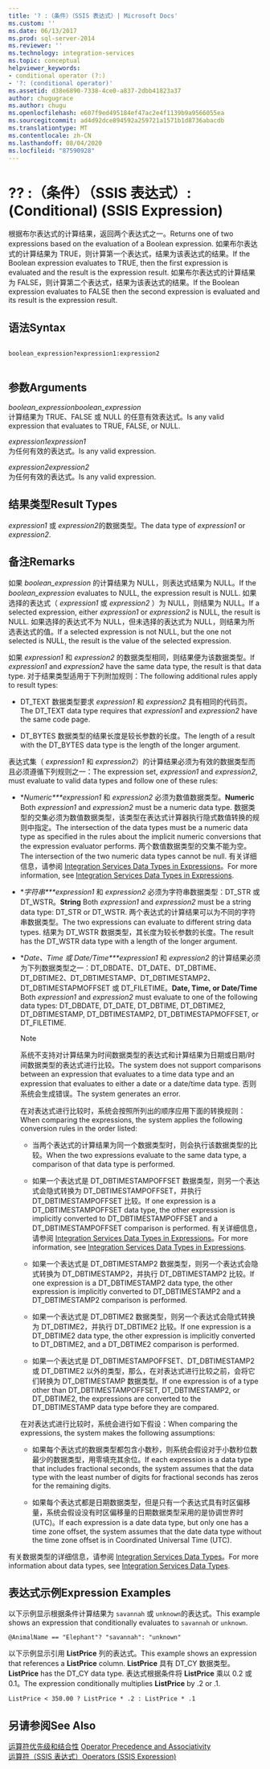 ```yaml
---
title: '? :（条件）（SSIS 表达式）| Microsoft Docs'
ms.custom: ''
ms.date: 06/13/2017
ms.prod: sql-server-2014
ms.reviewer: ''
ms.technology: integration-services
ms.topic: conceptual
helpviewer_keywords:
- conditional operator (?:)
- '?: (conditional operator)'
ms.assetid: d38e6890-7338-4ce0-a837-2dbb41823a37
author: chugugrace
ms.author: chugu
ms.openlocfilehash: e607f9ed495184ef47ac2e4f1139b9a9566055ea
ms.sourcegitcommit: ad4d92dce894592a259721a1571b1d8736abacdb
ms.translationtype: MT
ms.contentlocale: zh-CN
ms.lasthandoff: 08/04/2020
ms.locfileid: "87590928"
---
```

# <a name="--conditional-ssis-expression"></a><span data-ttu-id="f5ce6-103">?</span><span class="sxs-lookup"><span data-stu-id="f5ce6-103">?</span></span> <span data-ttu-id="f5ce6-104">:（条件）（SSIS 表达式）</span><span class="sxs-lookup"><span data-stu-id="f5ce6-104">: (Conditional) (SSIS Expression)</span></span>
  <span data-ttu-id="f5ce6-105">根据布尔表达式的计算结果，返回两个表达式之一。</span><span class="sxs-lookup"><span data-stu-id="f5ce6-105">Returns one of two expressions based on the evaluation of a Boolean expression.</span></span> <span data-ttu-id="f5ce6-106">如果布尔表达式的计算结果为 TRUE，则计算第一个表达式，结果为该表达式的结果。</span><span class="sxs-lookup"><span data-stu-id="f5ce6-106">If the Boolean expression evaluates to TRUE, then the first expression is evaluated and the result is the expression result.</span></span> <span data-ttu-id="f5ce6-107">如果布尔表达式的计算结果为 FALSE，则计算第二个表达式，结果为该表达式的结果。</span><span class="sxs-lookup"><span data-stu-id="f5ce6-107">If the Boolean expression evaluates to FALSE then the second expression is evaluated and its result is the expression result.</span></span>  
  
## <a name="syntax"></a><span data-ttu-id="f5ce6-108">语法</span><span class="sxs-lookup"><span data-stu-id="f5ce6-108">Syntax</span></span>  
  
```  
  
boolean_expression?expression1:expression2  
  
```  
  
## <a name="arguments"></a><span data-ttu-id="f5ce6-109">参数</span><span class="sxs-lookup"><span data-stu-id="f5ce6-109">Arguments</span></span>  
 <span data-ttu-id="f5ce6-110">*boolean_expression*</span><span class="sxs-lookup"><span data-stu-id="f5ce6-110">*boolean_expression*</span></span>  
 <span data-ttu-id="f5ce6-111">计算结果为 TRUE、FALSE 或 NULL 的任意有效表达式。</span><span class="sxs-lookup"><span data-stu-id="f5ce6-111">Is any valid expression that evaluates to TRUE, FALSE, or NULL.</span></span>  
  
 <span data-ttu-id="f5ce6-112">*expression1*</span><span class="sxs-lookup"><span data-stu-id="f5ce6-112">*expression1*</span></span>  
 <span data-ttu-id="f5ce6-113">为任何有效的表达式。</span><span class="sxs-lookup"><span data-stu-id="f5ce6-113">Is any valid expression.</span></span>  
  
 <span data-ttu-id="f5ce6-114">*expression2*</span><span class="sxs-lookup"><span data-stu-id="f5ce6-114">*expression2*</span></span>  
 <span data-ttu-id="f5ce6-115">为任何有效的表达式。</span><span class="sxs-lookup"><span data-stu-id="f5ce6-115">Is any valid expression.</span></span>  
  
## <a name="result-types"></a><span data-ttu-id="f5ce6-116">结果类型</span><span class="sxs-lookup"><span data-stu-id="f5ce6-116">Result Types</span></span>  
 <span data-ttu-id="f5ce6-117">*expression1* 或 *expression2*的数据类型。</span><span class="sxs-lookup"><span data-stu-id="f5ce6-117">The data type of *expression1* or *expression2*.</span></span>  
  
## <a name="remarks"></a><span data-ttu-id="f5ce6-118">备注</span><span class="sxs-lookup"><span data-stu-id="f5ce6-118">Remarks</span></span>  
 <span data-ttu-id="f5ce6-119">如果 *boolean_expression* 的计算结果为 NULL，则表达式结果为 NULL。</span><span class="sxs-lookup"><span data-stu-id="f5ce6-119">If the *boolean_expression* evaluates to NULL, the expression result is NULL.</span></span> <span data-ttu-id="f5ce6-120">如果选择的表达式（ *expression1* 或 *expression2* ）为 NULL，则结果为 NULL。</span><span class="sxs-lookup"><span data-stu-id="f5ce6-120">If a selected expression, either *expression1* or *expression2* is NULL, the result is NULL.</span></span> <span data-ttu-id="f5ce6-121">如果选择的表达式不为 NULL，但未选择的表达式为 NULL，则结果为所选表达式的值。</span><span class="sxs-lookup"><span data-stu-id="f5ce6-121">If a selected expression is not NULL, but the one not selected is NULL, the result is the value of the selected expression.</span></span>  
  
 <span data-ttu-id="f5ce6-122">如果 *expression1* 和 *expression2* 的数据类型相同，则结果便为该数据类型。</span><span class="sxs-lookup"><span data-stu-id="f5ce6-122">If *expression1* and *expression2* have the same data type, the result is that data type.</span></span> <span data-ttu-id="f5ce6-123">对于结果类型适用于下列附加规则：</span><span class="sxs-lookup"><span data-stu-id="f5ce6-123">The following additional rules apply to result types:</span></span>  
  
-   <span data-ttu-id="f5ce6-124">DT_TEXT 数据类型要求 *expression1* 和 *expression2* 具有相同的代码页。</span><span class="sxs-lookup"><span data-stu-id="f5ce6-124">The DT_TEXT data type requires that *expression1* and *expression2* have the same code page.</span></span>  
  
-   <span data-ttu-id="f5ce6-125">DT_BYTES 数据类型的结果长度是较长参数的长度。</span><span class="sxs-lookup"><span data-stu-id="f5ce6-125">The length of a result with the DT_BYTES data type is the length of the longer argument.</span></span>  
  
 <span data-ttu-id="f5ce6-126">表达式集（ *expression1* 和 *expression2*）的计算结果必须为有效的数据类型而且必须遵循下列规则之一：</span><span class="sxs-lookup"><span data-stu-id="f5ce6-126">The expression set, *expression1* and *expression2*, must evaluate to valid data types and follow one of these rules:</span></span>  
  
-   <span data-ttu-id="f5ce6-127">\**Numeric\*\*\*expression1* 和 *expression2* 必须为数值数据类型。</span><span class="sxs-lookup"><span data-stu-id="f5ce6-127">**Numeric** Both *expression1* and *expression2* must be a numeric data type.</span></span> <span data-ttu-id="f5ce6-128">数据类型的交集必须为数值数据类型，该类型在表达式计算器执行隐式数值转换的规则中指定。</span><span class="sxs-lookup"><span data-stu-id="f5ce6-128">The intersection of the data types must be a numeric data type as specified in the rules about the implicit numeric conversions that the expression evaluator performs.</span></span> <span data-ttu-id="f5ce6-129">两个数值数据类型的交集不能为空。</span><span class="sxs-lookup"><span data-stu-id="f5ce6-129">The intersection of the two numeric data types cannot be null.</span></span> <span data-ttu-id="f5ce6-130">有关详细信息，请参阅 [Integration Services Data Types in Expressions](integration-services-data-types-in-expressions.md)。</span><span class="sxs-lookup"><span data-stu-id="f5ce6-130">For more information, see [Integration Services Data Types in Expressions](integration-services-data-types-in-expressions.md).</span></span>  
  
-   <span data-ttu-id="f5ce6-131">\**字符串\*\*\*expression1* 和 *expression2* 必须为字符串数据类型：DT_STR 或 DT_WSTR。</span><span class="sxs-lookup"><span data-stu-id="f5ce6-131">**String** Both *expression1* and *expression2* must be a string data type: DT_STR or DT_WSTR.</span></span> <span data-ttu-id="f5ce6-132">两个表达式的计算结果可以为不同的字符串数据类型。</span><span class="sxs-lookup"><span data-stu-id="f5ce6-132">The two expressions can evaluate to different string data types.</span></span> <span data-ttu-id="f5ce6-133">结果为 DT_WSTR 数据类型，其长度为较长参数的长度。</span><span class="sxs-lookup"><span data-stu-id="f5ce6-133">The result has the DT_WSTR data type with a length of the longer argument.</span></span>  
  
-   <span data-ttu-id="f5ce6-134">\**Date、Time 或 Date/Time\*\*\*expression1* 和 *expression2* 的计算结果必须为下列数据类型之一：DT_DBDATE、DT_DATE、DT_DBTIME、DT_DBTIME2、DT_DBTIMESTAMP、DT_DBTIMESTAMP2、DT_DBTIMESTAPMOFFSET 或 DT_FILETIME。</span><span class="sxs-lookup"><span data-stu-id="f5ce6-134">**Date, Time, or Date/Time** Both *expression1* and *expression2* must evaluate to one of the following data types: DT_DBDATE, DT_DATE, DT_DBTIME, DT_DBTIME2, DT_DBTIMESTAMP, DT_DBTIMESTAMP2, DT_DBTIMESTAPMOFFSET, or DT_FILETIME.</span></span>  
  
    > [!NOTE]  
    >  <span data-ttu-id="f5ce6-135">系统不支持对计算结果为时间数据类型的表达式和计算结果为日期或日期/时间数据类型的表达式进行比较。</span><span class="sxs-lookup"><span data-stu-id="f5ce6-135">The system does not support comparisons between an expression that evaluates to a time data type and an expression that evaluates to either a date or a date/time data type.</span></span> <span data-ttu-id="f5ce6-136">否则系统会生成错误。</span><span class="sxs-lookup"><span data-stu-id="f5ce6-136">The system generates an error.</span></span>  
  
     <span data-ttu-id="f5ce6-137">在对表达式进行比较时，系统会按照所列出的顺序应用下面的转换规则：</span><span class="sxs-lookup"><span data-stu-id="f5ce6-137">When comparing the expressions, the system applies the following conversion rules in the order listed:</span></span>  
  
    -   <span data-ttu-id="f5ce6-138">当两个表达式的计算结果为同一个数据类型时，则会执行该数据类型的比较。</span><span class="sxs-lookup"><span data-stu-id="f5ce6-138">When the two expressions evaluate to the same data type, a comparison of that data type is performed.</span></span>  
  
    -   <span data-ttu-id="f5ce6-139">如果一个表达式是 DT_DBTIMESTAMPOFFSET 数据类型，则另一个表达式会隐式转换为 DT_DBTIMESTAMPOFFSET，并执行 DT_DBTIMESTAMPOFFSET 比较。</span><span class="sxs-lookup"><span data-stu-id="f5ce6-139">If one expression is a DT_DBTIMESTAMPOFFSET data type, the other expression is implicitly converted to DT_DBTIMESTAMPOFFSET and a DT_DBTIMESTAMPOFFSET comparison is performed.</span></span> <span data-ttu-id="f5ce6-140">有关详细信息，请参阅 [Integration Services Data Types in Expressions](integration-services-data-types-in-expressions.md)。</span><span class="sxs-lookup"><span data-stu-id="f5ce6-140">For more information, see [Integration Services Data Types in Expressions](integration-services-data-types-in-expressions.md).</span></span>  
  
    -   <span data-ttu-id="f5ce6-141">如果一个表达式是 DT_DBTIMESTAMP2 数据类型，则另一个表达式会隐式转换为 DT_DBTIMESTAMP2，并执行 DT_DBTIMESTAMP2 比较。</span><span class="sxs-lookup"><span data-stu-id="f5ce6-141">If one expression is a DT_DBTIMESTAMP2 data type, the other expression is implicitly converted to DT_DBTIMESTAMP2 and a DT_DBTIMESTAMP2 comparison is performed.</span></span>  
  
    -   <span data-ttu-id="f5ce6-142">如果一个表达式是 DT_DBTIME2 数据类型，则另一个表达式会隐式转换为 DT_DBTIME2，并执行 DT_DBTIME2 比较。</span><span class="sxs-lookup"><span data-stu-id="f5ce6-142">If one expression is a DT_DBTIME2 data type, the other expression is implicitly converted to DT_DBTIME2, and a DT_DBTIME2 comparison is performed.</span></span>  
  
    -   <span data-ttu-id="f5ce6-143">如果一个表达式是 DT_DBTIMESTAMPOFFSET、DT_DBTIMESTAMP2 或 DT_DBTIME2 以外的类型，那么，在对表达式进行比较之前，会将它们转换为 DT_DBTIMESTAMP 数据类型。</span><span class="sxs-lookup"><span data-stu-id="f5ce6-143">If one expression is of a type other than DT_DBTIMESTAMPOFFSET, DT_DBTIMESTAMP2, or DT_DBTIME2, the expressions are converted to the DT_DBTIMESTAMP data type before they are compared.</span></span>  
  
     <span data-ttu-id="f5ce6-144">在对表达式进行比较时，系统会进行如下假设：</span><span class="sxs-lookup"><span data-stu-id="f5ce6-144">When comparing the expressions, the system makes the following assumptions:</span></span>  
  
    -   <span data-ttu-id="f5ce6-145">如果每个表达式的数据类型都包含小数秒，则系统会假设对于小数秒位数最少的数据类型，用零填充其余位。</span><span class="sxs-lookup"><span data-stu-id="f5ce6-145">If each expression is a data type that includes fractional seconds, the system assumes that the data type with the least number of digits for fractional seconds has zeros for the remaining digits.</span></span>  
  
    -   <span data-ttu-id="f5ce6-146">如果每个表达式都是日期数据类型，但是只有一个表达式具有时区偏移量，系统会假设没有时区偏移量的日期数据类型采用的是协调世界时 (UTC)。</span><span class="sxs-lookup"><span data-stu-id="f5ce6-146">If each expression is a date data type, but only one has a time zone offset, the system assumes that the date data type without the time zone offset is in Coordinated Universal Time (UTC).</span></span>  
  
 <span data-ttu-id="f5ce6-147">有关数据类型的详细信息，请参阅 [Integration Services Data Types](../data-flow/integration-services-data-types.md)。</span><span class="sxs-lookup"><span data-stu-id="f5ce6-147">For more information about data types, see [Integration Services Data Types](../data-flow/integration-services-data-types.md).</span></span>  
  
## <a name="expression-examples"></a><span data-ttu-id="f5ce6-148">表达式示例</span><span class="sxs-lookup"><span data-stu-id="f5ce6-148">Expression Examples</span></span>  
 <span data-ttu-id="f5ce6-149">以下示例显示根据条件计算结果为 `savannah` 或 `unknown`的表达式。</span><span class="sxs-lookup"><span data-stu-id="f5ce6-149">This example shows an expression that conditionally evaluates to `savannah` or `unknown`.</span></span>  
  
```  
@AnimalName == "Elephant"? "savannah": "unknown"  
```  
  
 <span data-ttu-id="f5ce6-150">以下示例显示引用 **ListPrice** 列的表达式。</span><span class="sxs-lookup"><span data-stu-id="f5ce6-150">This example shows an expression that references a **ListPrice** column.</span></span> <span data-ttu-id="f5ce6-151">**ListPrice** 具有 DT_CY 数据类型。</span><span class="sxs-lookup"><span data-stu-id="f5ce6-151">**ListPrice** has the DT_CY data type.</span></span> <span data-ttu-id="f5ce6-152">表达式根据条件将 **ListPrice** 乘以 0.2 或 0.1。</span><span class="sxs-lookup"><span data-stu-id="f5ce6-152">The expression conditionally multiplies **ListPrice** by .2 or .1.</span></span>  
  
```  
ListPrice < 350.00 ? ListPrice * .2 : ListPrice * .1  
```  
  
## <a name="see-also"></a><span data-ttu-id="f5ce6-153">另请参阅</span><span class="sxs-lookup"><span data-stu-id="f5ce6-153">See Also</span></span>  
 <span data-ttu-id="f5ce6-154">[运算符优先级和结合性](operator-precedence-and-associativity.md) </span><span class="sxs-lookup"><span data-stu-id="f5ce6-154">[Operator Precedence and Associativity](operator-precedence-and-associativity.md) </span></span>  
 [<span data-ttu-id="f5ce6-155">运算符（SSIS 表达式）</span><span class="sxs-lookup"><span data-stu-id="f5ce6-155">Operators &#40;SSIS Expression&#41;</span></span>](operators-ssis-expression.md)  
  
  
